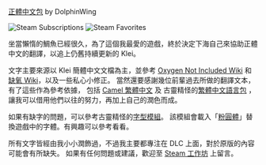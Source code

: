 [正體中文包](https://steamcommunity.com/sharedfiles/filedetails/?id=2906930548) by DolphinWing

![Steam Subscriptions](https://img.shields.io/steam/subscriptions/2906930548?logo=steam) 
![Steam Favorites](https://img.shields.io/steam/favorites/2906930548?logo=steam)

坐當懶惰的鯛魚已經很久，為了這個我最愛的遊戲，終於決定下海自己來協助正體中文的翻譯，以追上仍舊持續更新的 Klei。

文字主要來源以 Klei 簡體中文文檔為主，並參考 [Oxygen Not Included Wiki](https://oxygennotincluded.fandom.com/wiki/Oxygen_Not_Included_Wiki) 
和 [缺氧 Wiki](https://oxygennotincluded.fandom.com/zh/wiki/)，以及一些私心小修正。
當然還要感謝幾位前輩過去所做的翻譯文本，有了這些作為參考依據，
包括 [Camel 繁體中文](https://steamcommunity.com/sharedfiles/filedetails/?id=2679329370) 及 
古靈精怪的[繁體中文語言包](https://steamcommunity.com/sharedfiles/filedetails/?id=929305589) ，
讓我可以借用他們以往的努力，再加上自己的潤色而成。

如果有缺字的問題，可以參考古靈精怪的[字型模組](https://steamcommunity.com/workshop/filedetails/?id=2119648603)。
該模組會載入「[粉圓體](https://justfont.com/huninn/)」替換遊戲中的字體。有興趣可以參考看看。

所有文字皆經由我小小潤飾過，不過我主要都專注在 DLC 上面，對於原版的內容可能會有所缺失。
如果有任何問題或建議，歡迎至 [Steam 工作坊](https://steamcommunity.com/sharedfiles/filedetails/?id=2906930548) 上留言。
